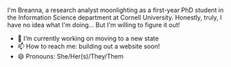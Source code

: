 I'm Breanna, a research analyst moonlighting as a first-year PhD student in the Information Science department at Cornell University. Honestly, truly, I have no idea what I'm doing... But I'm willing to figure it out!
- 🔭 I’m currently working on moving to a new state
- 📫 How to reach me: building out a website soon! 
- 😄 Pronouns: She/Her(s)/They/Them


